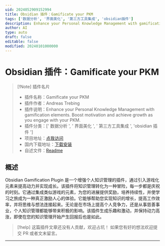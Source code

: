```yaml
---
uid: 2024052909152994
title: Obsidian 插件：Gamificate your PKM
tags: ['数据分析', '界面美化', '第三方工具集成', 'obsidian插件']
description: Enhance your Personal Knowledge Management with gamification elements. Boost motivation and achieve growth as you engage with your PKM.
author: AI
type: auto
draft: false
editable: false
modified: 20240101000000
---
```


# Obsidian 插件：Gamificate your PKM

> [!Note] 插件名片
> - 插件名称：Gamificate your PKM
> - 插件作者：Andreas Trebing
> - 插件说明：Enhance your Personal Knowledge Management with gamification elements. Boost motivation and achieve growth as you engage with your PKM.
> - 插件分类：[' 数据分析 ', ' 界面美化 ', ' 第三方工具集成 ', 'obsidian 插件 ']
> - 项目地址：[点我访问](https://github.com/saertna/obsidian-gamified-pkm)
> - 国内下载地址：[下载安装](https://pkmer.cn/products/plugin/pluginMarket/?gamified-pkm)
> - 自述文件：[Readme](https://ghproxy.net/https://raw.githubusercontent.com/saertna/obsidian-gamified-pkm/main/README.md)

## 概述

Obsidian Gamification Plugin 是一个增强个人知识管理的插件，通过引入游戏化元素来提高动力并实现成长。该插件将知识管理转化为一种冒险，每一步都是庆祝的时刻。它通过集成类似游戏的元素，为您的进展提供奖励，培养持续性，并使学习之旅成为一种真正激励人心的体验。它能够帮助您实现知识的增长，提高工作效率，并将思维与想法连接起来。无论是在市场上提高个人竞争力，还是从事慈善事业，个人知识管理都能够带来积极的影响。该插件生成乐趣和激动，并保持动力高涨，即使在您的知识管理开始产生回报后也是如此。

> [!help]
> 这篇插件文章还没有人贡献，欢迎占坑！
> 如果您有好的想法欢迎提交 PR 或者文末留言。

---



